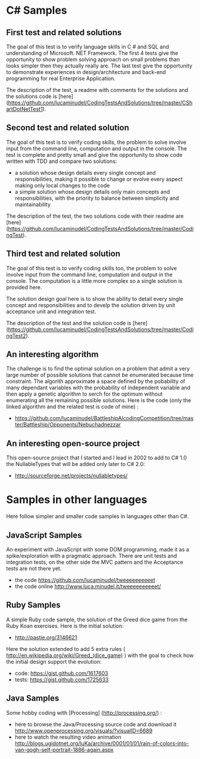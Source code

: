 # C# Samples

## First test and related solutions
The goal of this test is to verify language skills in C # and SQL and understanding of Microsoft. NET Framework.
The first 4 tests  give the opportunity to show problem solving approach on small problems than looks simpler then they actually really are.
The last test give the opportunity to demonstrate experiences in design/architecture and back-end programming for real Enterprise Application.

The description of the test, a readme with comments for the solutions and the solutions code is [here] (https://github.com/lucaminudel/CodingTestsAndSolutions/tree/master/CShartDotNetTest1).

## Second test and related solution
The goal of this test is to verify coding skills, the problem to solve involve input from the command line, computation and output in the console.
The test is complete and pretty small and give the opportunity to show code written with TDD and compare two solutions:

-  a solution whose design details every single concept and responsibilities, making it possible to change or evolve every aspect making only local changes to the code
-  a simple solution whose design details only main concepts and responsibilities, with the priority to balance between simplicity and maintainability 

The description of the test, the two solutions code with their readme are [here] (https://github.com/lucaminudel/CodingTestsAndSolutions/tree/master/CodingTest).



## Third test and related solution
The goal of this test is to verify coding skills too, the problem to solve involve input from the command line, computation and output in the console.
The computation is a little more complex so a single solution is provided here.

The solution design goal here is to show the ability to detail every single concept and responsibilities and to develp the solution driven by unit acceptance unit and integration test.

The description of the test and the solution code is [here] (https://github.com/lucaminudel/CodingTestsAndSolutions/tree/master/CodingTest2).


## An interesting algorithm
The challenge is to find the optimal solution on a problem that admit a very large number of possible solutions that cannot be enumerated because time constraint.
The algorith approximate a space defined by the pobability of many dependant variables with the probability of independent variable and then apply a genetic algorithm to serch for the optimum without enumerating all the remaining possible solutions.
Here is the code (only the linked algorithm and the related test is code of mine) :

-  https://github.com/lucaminudel/BattleshipAIcodingCompetition/tree/master/Battleship/Opponents/Nebuchadnezzar

## An interesting open-source project
This open-source project that I started and I lead in 2002 to add to C# 1.0 the NullableTypes that will be added only later to C# 2.0:

-  http://sourceforge.net/projects/nullabletypes/


# Samples in other languages
Here follow simpler and smaller code samples in languages other than C#.

## JavaScript Samples
An experiment with JavaScript with some DOM programming, made it as a spike/exploration with a pragmatic approach. There are unit tests and integration tests, on the other side the MVC pattern and the Acceptance tests are not there yet.

-  the code https://github.com/lucaminudel/tweeeeeeeeeet
-  the code online http://www.luca.minudel.it/tweeeeeeeeeet/

## Ruby Samples
A simple Ruby code sample, the solution of the Greed dice game from the Ruby Koan exercises.
Here is the initial solution: 

-  http://pastie.org/3146621

Here the solution extended to add 5 extra rules ( http://en.wikipedia.org/wiki/Greed_(dice_game) ) with the goal to check how the initial design support the evolution:

-  code: https://gist.github.com/1617603
-  tests: https://gist.github.com/1725633 

## Java Samples
Some hobby coding with [Processing] (http://processing.org/) : 

-  here to browse the Java/Processing source code and download it http://www.openprocessing.org/visuals/?visualID=6689
-  here to watch the resulting video animation http://blogs.ugidotnet.org/luKa/archive/0001/01/01/rain-of-colors-into-van-gogh-self-portrait-1886-again.aspx 
